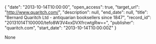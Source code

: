{
  "date": "2013-10-14T10:00:00", 
  "open_access": true, 
  "target_url": "http://www.quaritch.com/", 
  "description": null, 
  "end_date": null, 
  "title": "Bernard Quaritch Ltd - antiquarian booksellers since 1847", 
  "record_id": "20131014T100000/tefo8W3V4xxDVXfrcwtgRw==", 
  "publisher": "quaritch.com", 
  "start_date": "2013-10-14T10:00:00Z"
}

None